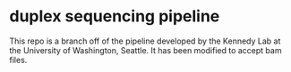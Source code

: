# duplex sequencing  pipeline
This repo is a branch off of the pipeline developed by the Kennedy Lab at the University of Washington, Seattle. 
It has been modified to accept bam files.
